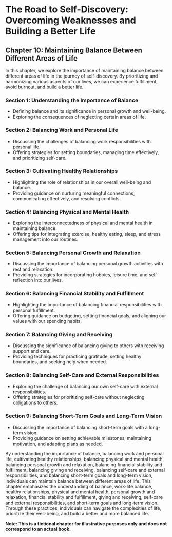 The Road to Self-Discovery: Overcoming Weaknesses and Building a Better Life
============================================================================

Chapter 10: Maintaining Balance Between Different Areas of Life
---------------------------------------------------------------

In this chapter, we explore the importance of maintaining balance between different areas of life in the journey of self-discovery. By prioritizing and harmonizing various aspects of our lives, we can experience fulfillment, avoid burnout, and build a better life.

### Section 1: Understanding the Importance of Balance

* Defining balance and its significance in personal growth and well-being.
* Exploring the consequences of neglecting certain areas of life.

### Section 2: Balancing Work and Personal Life

* Discussing the challenges of balancing work responsibilities with personal life.
* Offering strategies for setting boundaries, managing time effectively, and prioritizing self-care.

### Section 3: Cultivating Healthy Relationships

* Highlighting the role of relationships in our overall well-being and balance.
* Providing guidance on nurturing meaningful connections, communicating effectively, and resolving conflicts.

### Section 4: Balancing Physical and Mental Health

* Exploring the interconnectedness of physical and mental health in maintaining balance.
* Offering tips for integrating exercise, healthy eating, sleep, and stress management into our routines.

### Section 5: Balancing Personal Growth and Relaxation

* Discussing the importance of balancing personal growth activities with rest and relaxation.
* Providing strategies for incorporating hobbies, leisure time, and self-reflection into our lives.

### Section 6: Balancing Financial Stability and Fulfillment

* Highlighting the importance of balancing financial responsibilities with personal fulfillment.
* Offering guidance on budgeting, setting financial goals, and aligning our values with our spending habits.

### Section 7: Balancing Giving and Receiving

* Discussing the significance of balancing giving to others with receiving support and care.
* Providing techniques for practicing gratitude, setting healthy boundaries, and seeking help when needed.

### Section 8: Balancing Self-Care and External Responsibilities

* Exploring the challenge of balancing our own self-care with external responsibilities.
* Offering strategies for prioritizing self-care without neglecting obligations to others.

### Section 9: Balancing Short-Term Goals and Long-Term Vision

* Discussing the importance of balancing short-term goals with a long-term vision.
* Providing guidance on setting achievable milestones, maintaining motivation, and adapting plans as needed.

By understanding the importance of balance, balancing work and personal life, cultivating healthy relationships, balancing physical and mental health, balancing personal growth and relaxation, balancing financial stability and fulfillment, balancing giving and receiving, balancing self-care and external responsibilities, and balancing short-term goals and long-term vision, individuals can maintain balance between different areas of life. This chapter emphasizes the understanding of balance, work-life balance, healthy relationships, physical and mental health, personal growth and relaxation, financial stability and fulfillment, giving and receiving, self-care and external responsibilities, and short-term goals and long-term vision. Through these practices, individuals can navigate the complexities of life, prioritize their well-being, and build a better and more balanced life.

**Note: This is a fictional chapter for illustrative purposes only and does not correspond to an actual book.**
